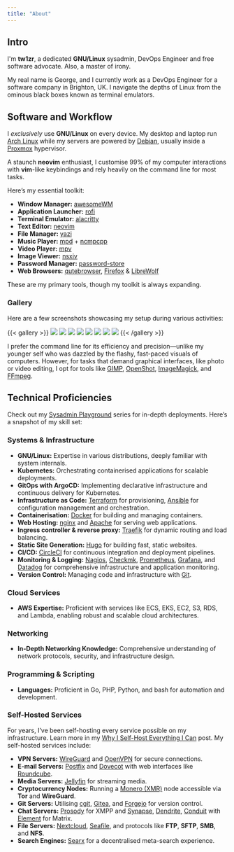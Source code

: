 ```yaml
---
title: "About"
---
```


## Intro

I'm **tw1zr**, a dedicated **GNU/Linux** sysadmin, DevOps Engineer and free software advocate. Also, a master of irony.

My real name is George, and I currently work as a DevOps Engineer for a software company in Brighton, UK. I navigate the depths of Linux from the ominous black boxes known as terminal emulators.

## Software and Workflow

I _exclusively_ use **GNU/Linux** on every device. My desktop and laptop run [Arch Linux](https://archlinux.org) while my servers are powered by [Debian](https://debian.org), usually inside a [Proxmox](https://proxmox.com) hypervisor.

A staunch **neovim** enthusiast, I customise 99% of my computer interactions with **vim**-like keybindings and rely heavily on the command line for most tasks.

Here’s my essential toolkit:

- **Window Manager:** [awesomeWM](https://github.com/awesomeWM/awesome)
- **Application Launcher:** [rofi](https://github.com/davatorium/rofi)
- **Terminal Emulator:** [alacritty](https://github.com/alacritty/alacritty)
- **Text Editor:** [neovim](https://github.com/neovim/neovim)
- **File Manager:** [yazi](https://github.com/sxyazi/yazi)
- **Music Player:** [mpd](https://github.com/MusicPlayerDaemon/MPD) + [ncmpcpp](https://github.com/ncmpcpp/ncmpcpp)
- **Video Player:** [mpv](https://github.com/mpv-player/mpv)
- **Image Viewer:** [nsxiv](https://codeberg.org/nsxiv/nsxiv)
- **Password Manager:** [password-store](https://git.zx2c4.com/password-store)
- **Web Browsers:** [qutebrowser](https://github.com/qutebrowser/qutebrowser), [Firefox](https://www.mozilla.org/en-GB/firefox) & [LibreWolf](https://librewolf.net)

These are my primary tools, though my toolkit is always expanding.

### Gallery

Here are a few screenshots showcasing my setup during various activities:

{{< gallery >}}
  <img src="/about/1.webp" class="grid-w33" />
  <img src="/about/2.webp" class="grid-w33" />
  <img src="/about/3.webp" class="grid-w33" />
  <img src="/about/4.webp" class="grid-w33" />
  <img src="/about/5.webp" class="grid-w33" />
  <img src="/about/6.webp" class="grid-w33" />
  <img src="/about/7.webp" class="grid-w33" />
  <img src="/about/8.webp" class="grid-w33" />
{{< /gallery >}}

I prefer the command line for its efficiency and precision—unlike my younger self who was dazzled by the flashy, fast-paced visuals of computers. However, for tasks that demand graphical interfaces, like photo or video editing, I opt for tools like [GIMP](https://gimp.org), [OpenShot](https://openshot.org), [ImageMagick](https://imagemagick.org), and [FFmpeg](https://ffmpeg.org).

## Technical Proficiencies

Check out my [Sysadmin Playground](/posts/sysadmin-playground01-intro) series for in-depth deployments. Here’s a snapshot of my skill set:

### Systems & Infrastructure

- **GNU/Linux:** Expertise in various distributions, deeply familiar with system internals.
- **Kubernetes:** Orchestrating containerised applications for scalable deployments.
- **GitOps with ArgoCD:** Implementing declarative infrastructure and continuous delivery for Kubernetes.
- **Infrastructure as Code:** [Terraform](https://www.terraform.io) for provisioning, [Ansible](https://ansible.com) for configuration management and orchestration.
- **Containerisation:** [Docker](https://docker.com) for building and managing containers.
- **Web Hosting:** [nginx](https://www.nginx.com) and [Apache](https://apache.org) for serving web applications.
- **Ingress controller & reverse proxy:** [Traefik](https://traefik.io) for dynamic routing and load balancing.
- **Static Site Generation:** [Hugo](https://gohugo.io) for building fast, static websites.
- **CI/CD:** [CircleCI](https://circleci.com) for continuous integration and deployment pipelines.
- **Monitoring & Logging:** [Nagios](https://nagios.com), [Checkmk](https://checkmk.com), [Prometheus](https://prometheus.io), [Grafana](https://grafana.com), and [Datadog](https://www.datadoghq.com) for comprehensive infrastructure and application monitoring.
- **Version Control:** Managing code and infrastructure with [Git](https://git-scm.com).

### Cloud Services

- **AWS Expertise:** Proficient with services like ECS, EKS, EC2, S3, RDS, and Lambda, enabling robust and scalable cloud architectures.

### Networking

- **In-Depth Networking Knowledge:** Comprehensive understanding of network protocols, security, and infrastructure design.

### Programming & Scripting

- **Languages:** Proficient in Go, PHP, Python, and bash for automation and development.

### Self-Hosted Services

For years, I’ve been self-hosting every service possible on my infrastructure. Learn more in my [Why I Self-Host Everything I Can](/blog/why-i-self-host) post. My self-hosted services include:

- **VPN Servers:** [WireGuard](https://wireguard.com) and [OpenVPN](https://openvpn.com) for secure connections.
- **E-mail Servers:** [Postfix](http://www.postfix.org) and [Dovecot](https://dovecot.org) with web interfaces like [Roundcube](https://roundcube.net).
- **Media Servers:** [Jellyfin](https://jellyfin.org) for streaming media.
- **Cryptocurrency Nodes:** Running a [Monero (XMR)](https://getmonero.org) node accessible via **Tor** and **WireGuard**.
- **Git Servers:** Utilising [cgit](https://git.zx2c4.com/cgit), [Gitea](https://gitea.io), and [Forgejo](https://forgejo.org) for version control.
- **Chat Servers:** [Prosody](https://prosody.im) for XMPP and [Synapse](https://github.com/matrix-org/synapse), [Dendrite](https://github.com/matrix-org/dendrite), [Conduit](https://gitlab.com/famedly/conduit) with [Element](https://element.io) for Matrix.
- **File Servers:** [Nextcloud](https://nextcloud.com), [Seafile](https://seafile.com), and protocols like **FTP**, **SFTP**, **SMB**, and **NFS**.
- **Search Engines:** [Searx](https://searx.github.io) for a decentralised meta-search experience.
